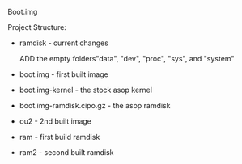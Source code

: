 Boot.img

Project Structure:
+ ramdisk - current changes


	ADD the empty folders"data", "dev", "proc", "sys", and "system"
+ boot.img - first built image
+ boot.img-kernel - the stock asop kernel
+ boot.img-ramdisk.cipo.gz - the asop ramdisk
+ ou2 - 2nd built image
+ ram - first build ramdisk
+ ram2 - second built ramdisk
